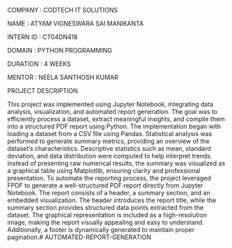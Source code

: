 COMPANY : CODTECH IT SOLUTIONS

NAME : ATYAM VIGNESWARA SAI MANIKANTA

INTERN ID : CT04DN418

DOMAIN : PYTHON PROGRAMMING

DURATION : 4 WEEKS

MENTOR : NEELA SANTHOSH KUMAR

PROJECT DESCRIPTION

This project was implemented using Jupyter Notebook, integrating data analysis, visualization, and automated report generation. The goal was to efficiently process a dataset, extract meaningful insights, and compile them into a structured PDF report using Python. The implementation began with loading a dataset from a CSV file using Pandas. Statistical analysis was performed to generate summary metrics, providing an overview of the dataset’s characteristics. Descriptive statistics such as mean, standard deviation, and data distribution were computed to help interpret trends. Instead of presenting raw numerical results, the summary was visualized as a graphical table using Matplotlib, ensuring clarity and professional presentation. To automate the reporting process, the project leveraged FPDF to generate a well-structured PDF report directly from Jupyter Notebook. The report consists of a header, a summary section, and an embedded visualization. The header introduces the report title, while the summary section provides structured data points extracted from the dataset. The graphical representation is included as a high-resolution image, making the report visually appealing and easy to understand. Additionally, a footer is dynamically generated to maintain proper pagination.# AUTOMATED-REPORT-GENERATION
